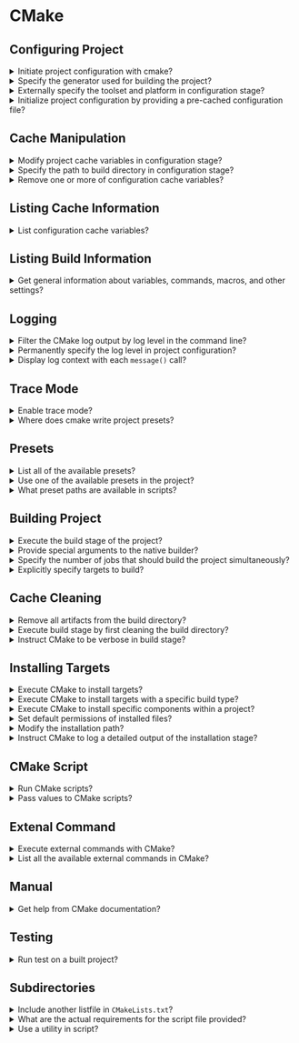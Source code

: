 # CMake

## Configuring Project

<details>
<summary>Initiate project configuration with cmake?</summary>

> ```sh
> cmake -S ./project -B ./build
> ``````
>
> ---
> **Resources**
> - Modern CMake for C++ - Chapter 1

> **References**
---
</details>

<details>
<summary>Specify the generator used for building the project?</summary>

> Selecting and configuring a generator decides which build tool from our
> system will be used for building. This can be overridden by the
> `CMAKE_GENERATOR` environment variable or by specifying the generator
> directly on the command line.
>
> ```sh
> cmake -G <generator-name> <path-to-source>
> ``````
> ---
> **Resources**
> - Modern CMake for C++ - Chapter 1

> **References**
---
</details>

<details>
<summary>Externally specify the toolset and platform in configuration stage?</summary>

> Some generators (such as Visual Studio) support a more in-depth specification
> of a toolset (compiler) and platform (compiler or SDK). Additionally, these
> have respective environment variables that override the default values:
> `CMAKE_GENERATOR_TOOLSET` and `CMAKE_GENERATOR_PLATFORM`.
>
> ```sh
> cmake -G <generator-name> -T <toolset-spec> -A <platform-name> <path-to-source>
> ``````
>
> ---
> **Resources**
> - Modern CMake for C++ - Chapter 1

> **References**
---
</details>

<details>
<summary>Initialize project configuration by providing a pre-cached configuration file?</summary>

> We can provide a path to the CMake script, which (only) contains a list of
> `set()` commands to specify variables that will be used to initialize an
> empty build tree.
>
> ```sh
> cmake -C <initial-cache-script> <path-to-source>
> ``````
>
> ---
> **Resources**
> - Modern CMake for C++ - Chapter 1

> **References**
---
</details>

## Cache Manipulation

<details>
<summary>Modify project cache variables in configuration stage?</summary>

> The initialization and modification of existing cache variables can be done
> in command line, as follows:
>
> ```sh
> cmake -D <var>[:<type>]=<value> <path-to-source>
> ``````
>
> The `:<type>` section is optional (it is used by GUIs); you can use `BOOL`,
> `FILEPATH`, `PATH`, `STRING`, or `INTERNAL`.
>
> If you omit the type, it will be set to the type of an already existing
> variable; otherwise, it will be set to `UNINITIALIZED`.
>
> ---
> **Resources**
> - Modern CMake for C++ - Chapter 1

> **References**
---
</details>

<details>
<summary>Specify the path to build directory in configuration stage?</summary>

> For single-configuration generators (such as Make and Ninja), you'll need to
> specify it during the configuration phase with the `CMAKE_BUILD_TYPE`
> variable and generate a separate build tree for each type of config:
>
> * `Debug`
> * `Release`
> * `MinSizeRel`
> * `RelWithDebInfo`
>
> ```sh
> cmake -S . -B build -D CMAKE_BUILD_TYPE=Release
> ``````
>
> Custom variables that are added manually with the `-D` option won't be
> visible in cache variables list unless you specify one of the supported
> types.
>
> ---
> **Resources**
> - Modern CMake for C++ - Chapter 1

> **References**
---
</details>

<details>
<summary>Remove one or more of configuration cache variables?</summary>

> ```sh
> cmake -U <globbing_expr> <CMAKE_BINARY_DIR>
> ``````
>
> Here, the globbing expression supports the `*` wildcard and any `?` character
> symbols. Both of the `-U` and `-D` options can be repeated multiple times.

> **Resources**
> - Modern CMake for C++ - Chapter 1

> **References**
---
</details>

## Listing Cache Information

<details>
<summary>List configuration cache variables?</summary>

> ```sh
> cmake -L[A][H] <CMAKE_BINARY_DIR>
> ``````
>
> Such a list will contain cache variables that aren't marked as `ADVANCED`. We
> can change that by adding the `A` modifier.
>
> To print help messages with variables, add the `H` modifier.
>
> Custom variables that are added manually with the `-D` option won't be
> visible unless you specify one of the supported types.

> **Resources**
> - Modern CMake for C++ - Chapter 1

> **References**
---
</details>

## Listing Build Information

<details>
<summary>Get general information about variables, commands, macros, and other settings?</summary>

> ```sh
> cmake --system-information [output-file]
> ``````
>
> The optional file argument allows you to store the output in a file.
>
> Running it in the build tree directory will print additional information
> about the cache variables and build messages from the log files.
>
> ---
> **Resources**
> - Modern CMake for C++ - Chapter 1

> **References**
---
</details>

## Logging

<details>
<summary>Filter the CMake log output by log level in the command line?</summary>

> By default, the log level is `STATUS`.
>
> ```sh
> cmake --log-level=<level>
> ``````
>
> Here, level can be any of the following:
>
> * `ERROR`
> * `WARNING`
> * `NOTICE`
> * `STATUS`
> * `VERBOSE`
> * `DEBUG`
> * `TRACE`
>
> ---
> **Resources**
> - Modern CMake for C++ - Chapter 1

> **References**
---
</details>

<details>
<summary>Permanently specify the log level in project configuration?</summary>

> You can specify this setting permanently in the `CMAKE_MESSAGE_LOG_LEVEL`
> cache variable.

> **Resources**
> - Modern CMake for C++ - Chapter 1

> **References**
---
</details>

<details>
<summary>Display log context with each <code>message()</code> call?</summary>

> To debug very complex projects, the `CMAKE_MESSAGE_CONTEXT` variable can be
> used like a stack. Whenever your code enters a specific context, you can add
> a descriptive name to the stack and remove it when leaving. By doing this,
> our messages will be decorated with the current `CMAKE_MESSAGE_CONTEXT`
> variable like so:
>
> ```
> [some.context.example] Debug message
> ``````
>
> The option to enable this kind of log output is as follows:
>
> ```sh
> cmake --log-context <path-to-source>
> ``````
>
> ---
> **Resources**
> - Modern CMake for C++ - Chapter 1

> **References**
---
</details>

## Trace Mode

<details>
<summary>Enable trace mode?</summary>

> If all logging options fail there is always trace mode.
>
> Trace mode will print every command with the filename and exact line number
> it is called from alongside its arguments.
>
> ```sh
> cmake --trace
> ``````
>
> ---
> **Resources**
> - Modern CMake for C++ - Chapter 1

> **References**
---
</details>

<details>
<summary>Where does cmake write project presets?</summary>

> Developers can simplify how users interact with their projects and provide a
> `CMakePresets.json` file that specifies some defaults.
>
> ---
> **Resources**
> - Modern CMake for C++ - Chapter 1

> **References**
---
</details>

## Presets

<details>
<summary>List all of the available presets?</summary>

> ```sh
> cmake --list-presets
> ``````
> ---
> **Resources**
> - Modern CMake for C++ - Chapter 1

> **References**
---
</details>

<details>
<summary>Use one of the available presets in the project?</summary>

> ```sh
> cmake --preset=<preset>
> ``````
>
> These values override the system defaults and the environment. However, at
> the same time, they can be overridden with any arguments that are explicitly
> passed on the command line.

> **Resources**
> - Modern CMake for C++ - Chapter 1

> **References**
---
</details>

<details>
<summary>What preset paths are available in scripts?</summary>

> Since there is no concept of a source/build tree in scripts, variables that
> usually hold references to these paths will contain the current working
> directory instead: `CMAKE_BINARY_DIR`, `CMAKE_SOURCE_DIR`,
> `CMAKE_CURRENT_BINARY_DIR`, and `CMAKE_CURRENT_SOURCE_DIR`.
> ---
> **Resources**
> - Modern CMake for C++ - Chapter 1

> **References**
---
</details>

## Building Project

<details>
<summary>Execute the build stage of the project?</summary>

> ```sh
> cmake --build <dir> [<options>] [-- <build-tool-options>]
> ``````
>
> ---
> **Resources**
> - Modern CMake for C++ - Chapter 1

> **References**
---
</details>

<details>
<summary>Provide special arguments to the native builder?</summary>

> CMake allows you to specify key build parameters that work for every builder.
> If you need to provide special arguments to your chosen, native builder, pass
> them at the end of the command after the `--` token.
>
> ```sh
> cmake --build <dir> -- <build-tool-options>
> ``````
>
> ---
> **Resources**
> - Modern CMake for C++ - Chapter 1

> **References**
---
</details>

<details>
<summary>Specify the number of jobs that should build the project simultaneously?</summary>

> Builders know the structure of project dependencies, so they can
> simultaneously process steps that have their dependencies met to save time.
>
> ```sh
> cmake --build <dir> --parallel [<number-of-jobs>]
> cmake --build <dir> -j [<number-of-jobs>]
> ``````
>
> The alternative is to set it with the `CMAKE_BUILD_PARALLEL_LEVEL`
> environment variable.
>
> ---
> **Resources**
> - Modern CMake for C++ - Chapter 1

> **References**
---
</details>

<details>
<summary>Explicitly specify targets to build?</summary>

> Every project is made up of one or more parts, called targets. Usually, we'll
> want to build all of them; However, on occasion, we might be interested in
> skipping some or explicitly building a target that was deliberately excluded
> from normal builds.
>
> ```sh
> cmake --build <dir> --target <target1> -t <target2> ...
> ``````
>
> ---
> **Resources**
> - Modern CMake for C++ - Chapter 1

> **References**
---
</details>

## Cache Cleaning

<details>
<summary>Remove all artifacts from the build directory?</summary>

> ```sh
> cmake --build <dir> -t clean
> cmake --build <dir> --target clean
> ``````
>
> ---
> **Resources**
> - Modern CMake for C++ - Chapter 1

> **References**
---
</details>

<details>
<summary>Execute build stage by first cleaning the build directory?</summary>

> ```sh
> cmake --build <dir> --clean-first
> ``````
>
> ---
> **Resources**
> - Modern CMake for C++ - Chapter 1

> **References**
---
</details>

<details>
<summary>Instruct CMake to be verbose in build stage?</summary>

> ```sh
> cmake --build <dir> --verbose
> cmake --build <dir> -v
> ``````
>
> The same effect can be achieved by setting the `CMAKE_VERBOSE_MAKEFILE`
> cached variable.
>
> ---
> **Resources**
> - Modern CMake for C++ - Chapter 1

> **References**
---
</details>

## Installing Targets

<details>
<summary>Execute CMake to install targets?</summary>

> ```sh
> cmake --install <dir> [<options>]
> ``````
>
> ---
> **Resources**
> - Modern CMake for C++ - Chapter 1

> **References**
---
</details>

<details>
<summary>Execute CMake to install targets with a specific build type?</summary>

> We can specify which build type we want to use for our installation. The
> available types include:
>
> * `Debug`
> * `Release`
> * `MinSizeRel`
> * `RelWithDebInfo`
>
> ```sh
> cmake --install <dir> --config <cfg>
> ``````
>
> ---
> **Resources**
> - Modern CMake for C++ - Chapter 1

> **References**
---
</details>

<details>
<summary>Execute CMake to install specific components within a project?</summary>

> As a developer, you might choose to split your project into components that
> can be installed independently. This might be something like application,
> docs, and extra-tools.
>
> ```sh
> cmake --install <dir> --component <comp>
> ``````
>
> ---
> **Resources**
> - Modern CMake for C++ - Chapter 1

> **References**
---
</details>

<details>
<summary>Set default permissions of installed files?</summary>

> If installation is carried on a Unix-like platform, you can specify default
> permissions for the installed directories, with the following option, using
> the format of `u=rwx,g=rx,o=rx`:
>
> ```sh
> cmake --install <dir>  --default-directory-permissions <permissions>
> ``````
>
> ---
> **Resources**
> - Modern CMake for C++ - Chapter 1

> **References**
---
</details>

<details>
<summary>Modify the installation path?</summary>

> We can prepend the installation path specified in the project configuration
> with a prefix of our choice:
>
> ```sh
> cmake --install <dir> --prefix <prefix>
> ``````
>
> ---
> **Resources**
> - Modern CMake for C++ - Chapter 1

> **References**
---
</details>

<details>
<summary>Instruct CMake to log a detailed output of the installation stage?</summary>

> ```sh
> cmake --install <build_dir> -v
> cmake --install <build_dir> --verbose
> ``````
>
> The same effect can be achieved if the `VERBOSE` environment variable is set.
>
> ```sh
> VERBOSE=1 cmake --build <dir>
> ``````
>
> ---
> **Resources**
> - Modern CMake for C++ - Chapter 1

> **References**
---
</details>

## CMake Script

<details>
<summary>Run CMake scripts?</summary>

> ```sh
> cmake -D <var>=<value> -P <cmake-script-file> -- <unparsed options>...
> ``````
>
> ---
> **Resources**
> - Modern CMake for C++ - Chapter 1

> **References**
---
</details>

<details>
<summary>Pass values to CMake scripts?</summary>

> There are two ways you can pass values to scripts:
>
> * Through variables defined with the `-D` option.
> * Through arguments that can be passed after a `--` token.
>
> ```sh
> cmake [{-D <var>=<value>}...] -P <cmake-script-file>  [-- <unparsed-options>...]
> cmake -D CMAKE_BUILD_TYPE=Release -P script.cmake  -- --verbose
> ``````
>
> CMake will create `CMAKE_ARGV<n>` variables for all arguments passed to the
> script (including the `--` token).
>
> ---
> **Resources**
> - Modern CMake for C++ - Chapter 1

> **References**
---
</details>

## Extenal Command

<details>
<summary>Execute external commands with CMake?</summary>

> On rare occasions, we might need to run a single command in a
> platform-independent way – perhaps copy a file or compute a checksum.
>
> ```sh
> cmake -E <command> [<options>]
> ``````
>
> ---
> **Resources**
> - Modern CMake for C++ - Chapter 1

> **References**
---
</details>

<details>
<summary>List all the available external commands in CMake?</summary>

> ```sh
> cmake -E
> ``````
>
> ---
> **Resources**
> - Modern CMake for C++ - Chapter 1

> **References**
---
</details>

## Manual

<details>
<summary>Get help from CMake documentation?</summary>

> ```sh
> cmake ––help[-<topic>]
> cmake --help-commands file
> ``````
> ---
> **Resources**
> - Modern CMake for C++ - Chapter 1

> **References**
---
</details>

## Testing

<details>
<summary>Run test on a built project?</summary>

> The simplest way to run tests for a built project is to call ctest in the
> generated build tree:
>
> ```sh
> ctest
> ``````
>
> ---
> **Resources**
> - Modern CMake for C++ - Chapter 1

> **References**
---
</details>

## Subdirectories

<details>
<summary>Include another listfile in <code>CMakeLists.txt</code>?</summary>

> Files that contain the CMake language are called listfiles and can be
> included one in another, by calling `include()` and `find_package()`, or
> indirectly with `add_subdirectory()`
>
> CMake projects are configured with `CMakeLists.txt` listfiles.
>
> It should contain at least two commands:
>
> ```cmake
> cmake_minimum_required(VERSION <x.xx>)
> project(<name> <OPTIONS>)
> ``````
>
> We also have an `add_subdirectory(api)` command to include another
> `CMakeListst.txt` file from the api directory to perform steps that are
> specific to the API part of our application.
>
> ---
> **Resources**
> - Modern CMake for C++ - Chapter 1

> **References**
---
</details>

<details>
<summary>What are the actual requirements for the script file provided?</summary>

> Not that many: a script can be as complex as you like or an empty file.
> However, it is recommended that you call the `cmake_minimum_required()`
> command at the beginning of the script. This command tells CMake which
> policies should be applied to subsequent commands in this project
>
> When running scripts, CMake won't execute any of the usual stages (such as
> configuration or generation), and it won't use the cache.
>
> ---
> **Resources**
> - Modern CMake for C++ - Chapter 1

> **References**
---
</details>

<details>
<summary>Use a utility in script?</summary>

> To use a utility module, we need to call an `include(<MODULE>)` command.
>
> ---
> **Resources**
> - Modern CMake for C++ - Chapter 1

> **References**
---
</details>

